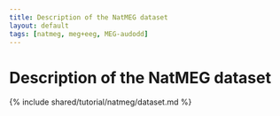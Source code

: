 ```yaml
---
title: Description of the NatMEG dataset
layout: default
tags: [natmeg, meg+eeg, MEG-audodd]
---
```


# Description of the NatMEG dataset

{% include shared/tutorial/natmeg/dataset.md %}
